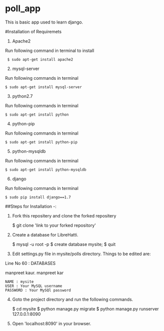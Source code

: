 # poll_app

This is basic app used to learn django.


#Installation of Requiremets

1) Apache2

Run following command in terminal to install
    
     $ sudo apt-get install apache2
     
2) mysql-server

Run following commands in terminal
    
    $ sudo apt-get install mysql-server
    
3) python2.7

Run following commands in terminal
    
    $ sudo apt-get install python
    
4) python-pip

Run following commands in terminal
    
    $ sudo apt-get install python-pip

5) python-mysqldb

Run following commands in terminal
    
    $ sudo apt-get install python-mysqldb

6) django

Run following commands in terminal
    
    $ sudo pip install django==1.7


##Steps for Installation -:

1) Fork this repositery and clone the forked repositery
    
    $ git clone 'link to your forked repository'

2) Create a database for LibreHatti.
    
    $ mysql -u root -p
    $ create database mysite;
    $ quit
    
3) Edit settings.py file in mysite/polls directory. Things to be edited are:

Line No 60 : DATABASES

manpreet kaur. manpreet kar

    
    NAME : mysite
    USER : Your MySQL username
    PASSWORD : Your MySQl password
        
4) Goto the project directory and run the following commands.
    
    $ cd mysite
    $ python manage.py migrate
    $ python manage.py runserver 127.0.0.1:8090
    
5) Open 'localhost:8090' in your browser.
